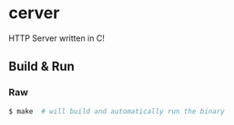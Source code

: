 # cerver
HTTP Server written in C!

## Build & Run

### Raw
```sh
$ make  # will build and automatically run the binary
```
